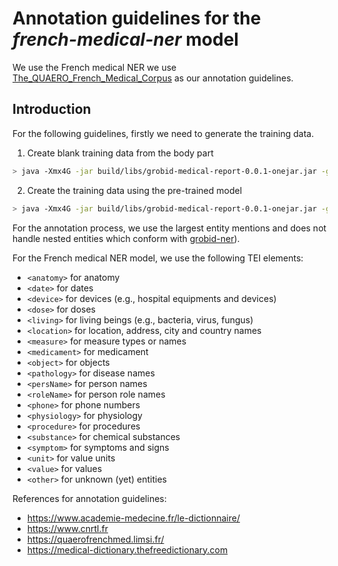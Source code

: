 # Annotation guidelines for the _french-medical-ner_ model

We use the French medical NER we use [The_QUAERO_French_Medical_Corpus](https://quaerofrenchmed.limsi.fr/) as our annotation guidelines.

## Introduction

For the following guidelines, firstly we need to generate the training data.

1. Create blank training data from the body part

```bash
> java -Xmx4G -jar build/libs/grobid-medical-report-0.0.1-onejar.jar -gH grobid-home -dIn ~/path_to_input_directory/ -dOut ~/path_to_output_directory -exe createTrainingBlankFrenchMedicalNER
```

2. Create the training data using the pre-trained model

```bash
> java -Xmx4G -jar build/libs/grobid-medical-report-0.0.1-onejar.jar -gH grobid-home -dIn ~/path_to_input_directory/ -dOut ~/path_to_output_directory -exe createTrainingFrenchMedicalNER
```

For the annotation process, we use the largest entity mentions and does not handle nested entities which conform with [grobid-ner](https://grobid-ner.readthedocs.io/en/latest/largest-entity-mention/)).

For the French medical NER model, we use the following TEI elements:

* `<anatomy>` for anatomy
* `<date>` for dates
* `<device>` for devices (e.g., hospital equipments and devices)
* `<dose>` for doses
* `<living>` for living beings (e.g., bacteria, virus,  fungus)
* `<location>` for location, address, city and country names
* `<measure>` for measure types or names
* `<medicament>` for medicament
* `<object>` for objects 
* `<pathology>` for disease names
* `<persName>` for person names
* `<roleName>` for person role names
* `<phone>` for phone numbers
* `<physiology>` for physiology
* `<procedure>` for procedures
* `<substance>` for chemical substances
* `<symptom>` for symptoms and signs
* `<unit>` for value units
* `<value>` for values
* `<other>` for unknown (yet) entities


References for annotation guidelines:
* https://www.academie-medecine.fr/le-dictionnaire/
* https://www.cnrtl.fr 
* https://quaerofrenchmed.limsi.fr/
* https://medical-dictionary.thefreedictionary.com
